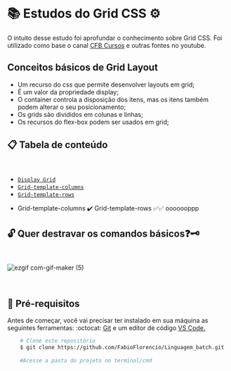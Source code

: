 # :books: Estudos do Grid CSS :gear:

<p>O intuito desse estudo foi aprofundar o conhecimento sobre Grid CSS. Foi utilizado como base o canal <a href="https://www.youtube.com/playlist?list=PLx4x_zx8csUjBWkYq0VZBENH2K1siCmN6">CFB Cursos</a> e outras fontes no youtube.</p>

## Conceitos básicos de Grid Layout

- Um recurso do css que permite desenvolver layouts em grid;
- É um valor da propriedade display;
- O container controla a disposição dos itens, mas os itens também podem alterar o seu posicionamento;
- Os grids são divididos em colunas e linhas;
- Os recursos do flex-box podem ser usados em grid;

## :clipboard: Tabela de conteúdo

<br>

* [`Display Grid`](#Display-Grid)
* [`Grid-template-columns`](#Grid-template-columns)
* [`Grid-template-rows`](#Grid-template-rows)
- Grid-template-columns
:heavy_check_mark: Grid-template-rows
✅:white_check_mark: ooooooppp
  


## :unlock: Quer destravar os comandos básicos:question::old_key:
<br>

![ezgif com-gif-maker (5)](https://user-images.githubusercontent.com/78650091/220229632-d7f811a0-0762-4f6d-a3ea-81bdb561f1d3.gif)


<br>

## :mag_right:  Pré-requisitos

<p>Antes de começar, você vai precisar ter instalado em sua máquina as seguintes ferramentas: :octocat: <a href="https://git-scm.com/downloads">Git</a> e um editor de código <a href="https://code.visualstudio.com/download">VS Code.</a></p>

```bash
    # Clone este repositório
    $ git clone https://github.com/FabioFlorencio/Linguagem_batch.git
	
    #Acesse a pasta do projeto no terminal/cmd    
	
```